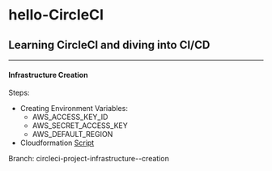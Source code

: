# hello-CircleCI

## Learning CircleCI and diving into CI/CD

---

#### Infrastructure Creation

Steps:

- Creating Environment Variables:
  - AWS_ACCESS_KEY_ID
  -  AWS_SECRET_ACCESS_KEY
  - AWS_DEFAULT_REGION
- Cloudformation [Script](scripts/template.yml)

Branch: circleci-project-infrastructure--creation
